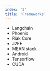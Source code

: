 ```yaml
---
index: '3'
title: 'Frameworks'
---
```


- Langchain
- Phoenix
- Riak Core
- J2EE
- MEAN stack
- Android
- Tensorflow
- CUDA
